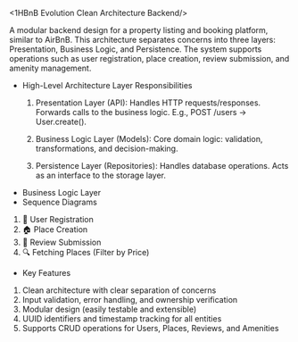 <1HBnB Evolution Clean Architecture Backend/>

A modular backend design for a property listing and booking platform, similar to AirBnB. This architecture separates concerns into three layers: Presentation, Business Logic, and Persistence. The system supports operations such as user registration, place creation, review submission, and amenity management.
- High-Level Architecture
  Layer Responsibilities
  1. Presentation Layer (API): Handles HTTP requests/responses. Forwards calls to the business logic.
E.g., POST /users → User.create().

  2. Business Logic Layer (Models): Core domain logic: validation, transformations, and decision-making.

  3. Persistence Layer (Repositories): Handles database operations. Acts as an interface to the storage layer.
- Business Logic Layer
- Sequence Diagrams
1. 🧾 User Registration
2. 🏠 Place Creation
3. 🧾 Review Submission
4. 🔍 Fetching Places (Filter by Price)
   
- Key Features
1. Clean architecture with clear separation of concerns
2. Input validation, error handling, and ownership verification
3. Modular design (easily testable and extensible)
4. UUID identifiers and timestamp tracking for all entities
5. Supports CRUD operations for Users, Places, Reviews, and Amenities
